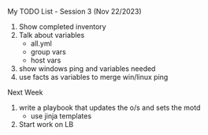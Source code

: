 My TODO List - Session 3 (Nov 22/2023)

1. Show completed inventory
2. Talk about variables
    - all.yml
    - group vars
    - host vars
3. show windows ping and variables needed
4. use facts as variables to merge win/linux ping

Next Week
1. write a playbook that updates the o/s and sets the motd
    - use jinja templates
2. Start work on LB



